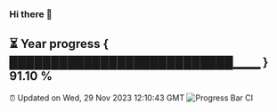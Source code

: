 ### Hi there 👋
⏳ Year progress { ███████████████████████████▁▁▁ } 91.10 %
---
⏰ Updated on Wed, 29 Nov 2023 12:10:43 GMT
![Progress Bar CI](https://github.com/Moyi321/Moyi321/workflows/Progress%20Bar%20CI/badge.svg)
